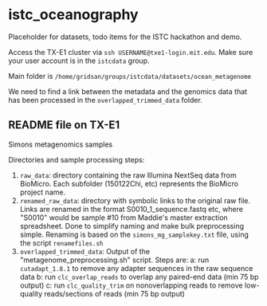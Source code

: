 # istc_oceanography

Placeholder for datasets, todo items for the ISTC hackathon and demo.

Access the TX-E1 cluster via `ssh USERNAME@txe1-login.mit.edu`.
Make sure your user account is in the `istcdata` group.

Main folder is `/home/gridsan/groups/istcdata/datasets/ocean_metagenome`

We need to find a link between the metadata and the genomics data that has been processed in the `overlapped_trimmed_data` folder.




## README file on TX-E1

Simons metagenomics samples

Directories and sample processing steps:

1) `raw_data`: directory containing the raw Illumina NextSeq data from BioMicro. Each subfolder (150122Chi, etc) represents the BioMicro project name.
2) `renamed_raw_data`: directory with symbolic links to the original raw file. Links are renamed in the format S0010_1_sequence.fastq etc, where "S0010" would be sample #10 from Maddie's master extraction spreadsheet. Done to simplify naming and make bulk preprocessing simple. Renaming is based on the `simons_mg_samplekey.txt` file, using the script `renamefiles.sh`
3) `overlapped_trimmed_data`: Output of the "metagenome_preprocessing.sh" script. Steps are:
   a: run `cutadapt_1.8.1` to remove any adapter sequences in the raw sequence data
   b: run `clc_overlap_reads` to overlap any paired-end data (min 75 bp output)
   c: run `clc_quality_trim` on nonoverlapping reads to remove low-quality reads/sections of reads (min 75 bp output)


